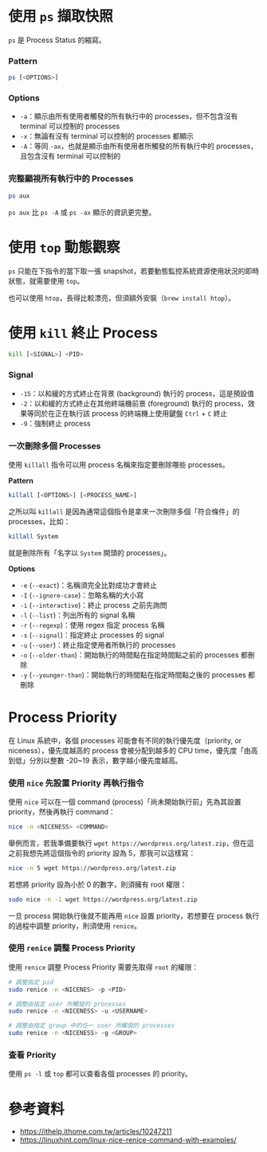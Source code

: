 # 使用 `ps` 擷取快照

`ps` 是 Process Status 的縮寫。

### Pattern

```bash
ps [<OPTIONS>]
```

### Options

- `-a`：顯示由所有使用者觸發的所有執行中的 processes，但不包含沒有 terminal 可以控制的 processes
- `-x`：無論有沒有 terminal 可以控制的 processes 都顯示
- `-A`：等同 `-ax`，也就是顯示由所有使用者所觸發的所有執行中的 processes，且包含沒有 terminal 可以控制的

### 完整顯視所有執行中的 Processes

```bash
ps aux
```

`ps aux` 比 `ps -A` 或 `ps -ax` 顯示的資訊更完整。

# 使用 `top` 動態觀察

`ps` 只能在下指令的當下取一張 snapshot，若要動態監控系統資源使用狀況的即時狀態，就需要使用 `top`。

也可以使用 `htop`，長得比較漂亮，但須額外安裝（`brew install htop`）。

# 使用 `kill` 終止 Process

```bash
kill [<SIGNAL>] <PID>
```

### Signal

- `-15`：以和緩的方式終止在背景 (background) 執行的 process，這是預設值
- `-2`：以和緩的方式終止在其他終端機前景 (foreground) 執行的 process，效果等同於在正在執行該 process 的終端機上使用鍵盤 `Ctrl` + `C` 終止
- `-9`：強制終止 process

### 一次刪除多個 Processes

使用 `killall` 指令可以用 process 名稱來指定要刪除哪些 processes。

**Pattern**

```bash
killall [<OPTIONS>] [<PROCESS_NAME>]
```

之所以叫 `killall` 是因為通常這個指令是拿來一次刪除多個「符合條件」的 processes，比如：

```bash
killall System
```

就是刪除所有「名字以 `System` 開頭的 processes」。

**Options**

- `-e` (`--exact`)：名稱須完全比對成功才會終止
- `-I` (`--ignore-case`)：忽略名稱的大小寫
- `-i` (`--interactive`)：終止 process 之前先詢問
- `-l` (`--list`)：列出所有的 signal 名稱
- `-r` (`--regexp`)：使用 regex 指定 process 名稱
- `-s` (`--signal`)：指定終止 processes 的 signal
- `-u` (`--user`)：終止指定使用者所執行的 processes
- `-o` (`--older-than`)：開始執行的時間點在指定時間點之前的 processes 都刪除
- `-y` (`--younger-than`)：開始執行的時間點在指定時間點之後的 processes 都刪除

# Process Priority

在 Linux 系統中，各個 processes 可能會有不同的執行優先度（priority, or niceness），優先度越高的 process 會被分配到越多的 CPU time，優先度「由高到低」分別以整數 -20~19 表示，數字越小優先度越高。

### 使用 `nice` 先設置 Priority 再執行指令

使用 `nice` 可以在一個 command (process)「尚未開始執行前」先為其設置 priority，然後再執行 command：

```bash
nice -n <NICENESS> <COMMAND>
```

舉例而言，若我準備要執行 `wget https://wordpress.org/latest.zip`，但在這之前我想先將這個指令的 priority 設為 5，那我可以這樣寫：

```bash
nice -n 5 wget https://wordpress.org/latest.zip
```

若想將 priority 設為小於 0 的數字，則須擁有 root 權限：

```bash
sudo nice -n -1 wget https://wordpress.org/latest.zip
```

一旦 process 開始執行後就不能再用 `nice` 設置 priority，若想要在 process 執行的過程中調整 priority，則須使用 `renice`。

### 使用 `renice` 調整 Process Priority

使用 `renice` 調整 Process Priority 需要先取得 `root` 的權限：

```bash
# 調整指定 pid
sudo renice -n <NICENES> -p <PID>

# 調整由指定 user 所觸發的 processes
sudo renice -n <NICENESS> -u <USERNAME>

# 調整由指定 group 中的任一 user 所觸發的 processes
sudo renice -n <NICENESS> -g <GROUP>
```

### 查看 Priority

使用 `ps -l` 或 `top` 都可以查看各個 processes 的 priority。

# 參考資料

- <https://ithelp.ithome.com.tw/articles/10247211>
- <https://linuxhint.com/linux-nice-renice-command-with-examples/>
